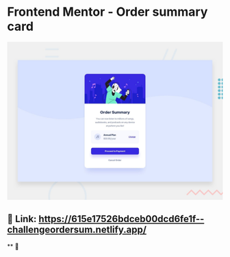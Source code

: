 # Frontend Mentor - Order summary card

![Design preview for the Order summary card coding challenge](./design/desktop-preview.jpg)

## 👋 Link: https://615e17526bdceb00dcd6fe1f--challengeordersum.netlify.app/

** 🚀
